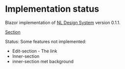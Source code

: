 # Implementation status
Blazor implementation of [NL Design System](https://nl-design-system.gitlab.io/nl-design-system/index.html) version 0.1.1. 

[Section](https://nl-design-system.gitlab.io/nl-design-system/componenten/sections/index.html)

Status: Some features not implemented:
- Edit-section - The link
- Inner-section
- inner-section met background